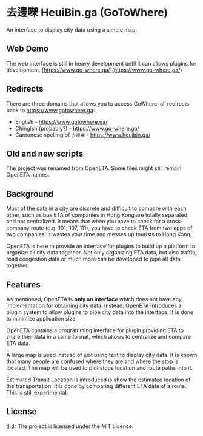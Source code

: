 ﻿# 去邊㗎 HeuiBin.ga (GoToWhere)
An interface to display city data using a simple map.

## Web Demo
The web interface is still in heavy development until it can allows plugins for development.
[https://www.go-where.ga/](https://www.go-where.ga/)

## Redirects
There are three domains that allows you to access GoWhere, all redirects back to https://www.gotowhere.ga:

- English - https://www.gotowhere.ga/
- Chingish (probably?) - https://www.go-where.ga/
- Cantonese spelling of <code>去邊㗎</code> - https://www.heuibin.ga/

## Old and new scripts
The project was renamed from OpenETA. Some files might still remain OpenETA names.

## Background
Most of the data in a city are discrete and difficult to compare with each other, such as bus ETA of companies in Hong Kong are totally separated and not centralized. It means that when you have to check for a cross-company route (e.g. 101, 107, 111), you have to check ETA from two apps of two companies! It wastes your time and messes up tourists to Hong Kong.

OpenETA is here to provide an interface for plugins to build up a platform to organize all city data together. Not only organizing ETA data, but also traffic, road congestion data or much more can be developed to pipe all data together.

## Features
As mentioned, OpenETA is **only an interface** which does not have any implementation for obtaining city data. Instead, OpenETA introduces a plugin system to allow plugins to pipe city data into the interface. It is done to minimize application size.

OpenETA contains a programming interface for plugin providing ETA to share their data in a same format, which allows to centralize and compare ETA data.

A large map is used instead of just using text to display city data. It is known that many people are confused where they are and where the stop is located. The map will be used to plot stops location and route paths into it.

Estimated Transit Location is introduced is show the estimated location of the transportation. It is done by comparing different ETA data of a route. This is still experimental.

## License
[tl;dr](https://tldrlegal.com/license/mit-license) The project is licensed under the MIT License.